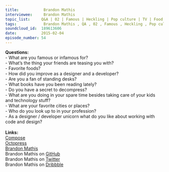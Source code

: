 ```yaml
--- 
title:           Brandon Mathis 
interviewee:     Brandon Mathis 
topic_list:     Q&A | 02 | Famous | Heckling | Pop culture | TV | Food | Improve | Standing desks | Walking desks | Books | Decompress | Photography | Favorite places | Cool folks | Code & design 
tags:            Brandon Mathis , QA , 02 , Famous , Heckling , Pop culture , TV , Food , Improve , Standing desks , Walking desks , Books , Decompress , Photography , Favorite places , Cool folks , Code  design 
soundcloud_id:  189613606
date:           2015-02-04
episode_number: 54
---
```


<p class="show_notes_display"><b>Questions:</b><br>- What are you famous or infamous for?<br>- What’s the thing your friends are teasing you with?<br>- Favorite foods?<br>- How did you improve as a designer and a developer?<br>- Are you a fan of standing desks?<br>- What books have you been reading lately?<br>- Do you have a secret to decompress?<br>- What are you doing in your spare time besides taking care of your kids and technology stuff?<br>- What are your favorite cities or places?<br>- Who do you look up to in your profession?<br>- As a designer / developer unicorn what do you like about working with code and design?<br><br><b>Links:</b><br><a rel="nofollow" target="_blank" href="https://www.compose.io/">Compose</a><br><a rel="nofollow" target="_blank" href="http://octopress.org/">Octopress</a><br><a rel="nofollow" target="_blank" href="http://brandonmathis.com/">Brandon Mathis</a><br>Brandon Mathis on <a rel="nofollow" target="_blank" href="https://github.com/imathis">GitHub</a><br>Brandon Mathis on <a rel="nofollow" target="_blank" href="https://twitter.com/imathis">Twitter</a><br>Brandon Mathis on <a rel="nofollow" target="_blank" href="https://dribbble.com/imathis">Dribbble</a><br><br></p>
